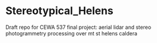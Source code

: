# Stereotypical_Helens
Draft repo for CEWA 537 final project: aerial lidar and stereo photogrammetry processing over mt st helens caldera
